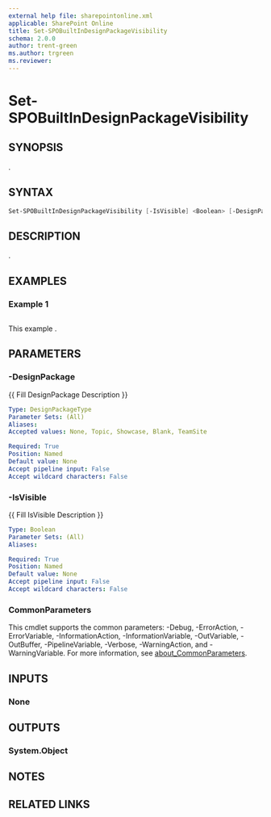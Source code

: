 ```yaml
---
external help file: sharepointonline.xml
applicable: SharePoint Online
title: Set-SPOBuiltInDesignPackageVisibility
schema: 2.0.0
author: trent-green
ms.author: trgreen
ms.reviewer:
---
```


# Set-SPOBuiltInDesignPackageVisibility

## SYNOPSIS

.

## SYNTAX

```powershell
Set-SPOBuiltInDesignPackageVisibility [-IsVisible] <Boolean> [-DesignPackage] <DesignPackageType> [<CommonParameters>]
```

## DESCRIPTION

.

## EXAMPLES

### Example 1

```powershell

```

This example .

## PARAMETERS

### -DesignPackage

{{ Fill DesignPackage Description }}

```yaml
Type: DesignPackageType
Parameter Sets: (All)
Aliases:
Accepted values: None, Topic, Showcase, Blank, TeamSite

Required: True
Position: Named
Default value: None
Accept pipeline input: False
Accept wildcard characters: False
```

### -IsVisible

{{ Fill IsVisible Description }}

```yaml
Type: Boolean
Parameter Sets: (All)
Aliases:

Required: True
Position: Named
Default value: None
Accept pipeline input: False
Accept wildcard characters: False
```

### CommonParameters

This cmdlet supports the common parameters: -Debug, -ErrorAction, -ErrorVariable, -InformationAction, -InformationVariable, -OutVariable, -OutBuffer, -PipelineVariable, -Verbose, -WarningAction, and -WarningVariable. For more information, see [about_CommonParameters](http://go.microsoft.com/fwlink/?LinkID=113216).

## INPUTS

### None

## OUTPUTS

### System.Object

## NOTES

## RELATED LINKS
